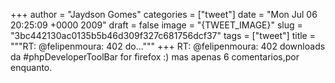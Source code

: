 
+++
author = "Jaydson Gomes"
categories = ["tweet"]
date = "Mon Jul 06 20:25:09 +0000 2009"
draft = false
image = "{TWEET_IMAGE}"
slug = "3bc442130ac0135b5b46d309f327c681756dcf37"
tags = ["tweet"]
title = """RT: @felipenmoura: 402 do..."""
+++
RT: @felipenmoura: 402 downloads da #phpDeveloperToolBar for firefox :) mas apenas 6 comentarios,por enquanto.
